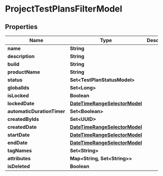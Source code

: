 

# ProjectTestPlansFilterModel


## Properties

| Name | Type | Description | Notes |
|------------ | ------------- | ------------- | -------------|
|**name** | **String** |  |  [optional] |
|**description** | **String** |  |  [optional] |
|**build** | **String** |  |  [optional] |
|**productName** | **String** |  |  [optional] |
|**status** | **Set&lt;TestPlanStatusModel&gt;** |  |  [optional] |
|**globalIds** | **Set&lt;Long&gt;** |  |  [optional] |
|**isLocked** | **Boolean** |  |  [optional] |
|**lockedDate** | [**DateTimeRangeSelectorModel**](DateTimeRangeSelectorModel.md) |  |  [optional] |
|**automaticDurationTimer** | **Set&lt;Boolean&gt;** |  |  [optional] |
|**createdByIds** | **Set&lt;UUID&gt;** |  |  [optional] |
|**createdDate** | [**DateTimeRangeSelectorModel**](DateTimeRangeSelectorModel.md) |  |  [optional] |
|**startDate** | [**DateTimeRangeSelectorModel**](DateTimeRangeSelectorModel.md) |  |  [optional] |
|**endDate** | [**DateTimeRangeSelectorModel**](DateTimeRangeSelectorModel.md) |  |  [optional] |
|**tagNames** | **Set&lt;String&gt;** |  |  [optional] |
|**attributes** | **Map&lt;String, Set&lt;String&gt;&gt;** |  |  [optional] |
|**isDeleted** | **Boolean** |  |  [optional] |



